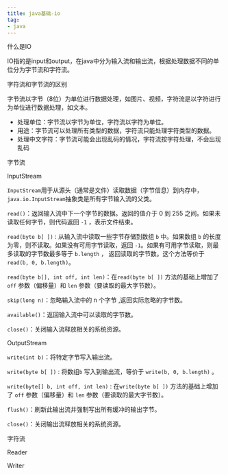 ```yaml
---
title: java基础-io
tag:
- java
---
```


什么是IO

IO指的是input和output，在java中分为输入流和输出流，根据处理数据不同的单位分为字节流和字符流。

字符流和字节流的区别

字节流以字节（8位）为单位进行数据处理，如图片、视频，字符流是以字符进行为单位进行数据处理，如文本。

+ 处理单位：字节流以字节为单位，字符流以字符为单位。
+ 用途：字节流可以处理所有类型的数据，字符流只能处理字符类型的数据。
+ 处理中文字符：字节流可能会出现乱码的情况，字符流按字符处理，不会出现乱码

字节流

InputStream

`InputStream`用于从源头（通常是文件）读取数据（字节信息）到内存中，`java.io.InputStream`抽象类是所有字节输入流的父类。

`read()`：返回输入流中下一个字节的数据。返回的值介于 0 到 255 之间。如果未读取任何字节，则代码返回 `-1` ，表示文件结束。

`read(byte b[ ])` : 从输入流中读取一些字节存储到数组 `b` 中。如果数组 `b` 的长度为零，则不读取。如果没有可用字节读取，返回 `-1`。如果有可用字节读取，则最多读取的字节数最多等于 `b.length` ， 返回读取的字节数。这个方法等价于 `read(b, 0, b.length)`。

`read(byte b[], int off, int len)`：在`read(byte b[ ])` 方法的基础上增加了 `off` 参数（偏移量）和 `len` 参数（要读取的最大字节数）。

`skip(long n)`：忽略输入流中的 n 个字节 ,返回实际忽略的字节数。

`available()`：返回输入流中可以读取的字节数。

`close()`：关闭输入流释放相关的系统资源。

OutputStream

`write(int b)`：将特定字节写入输出流。

`write(byte b[ ])` : 将数组`b` 写入到输出流，等价于 `write(b, 0, b.length)` 。

`write(byte[] b, int off, int len)` : 在`write(byte b[ ])` 方法的基础上增加了 `off` 参数（偏移量）和 `len` 参数（要读取的最大字节数）。

`flush()`：刷新此输出流并强制写出所有缓冲的输出字节。

`close()`：关闭输出流释放相关的系统资源。



字符流

Reader

Writer

